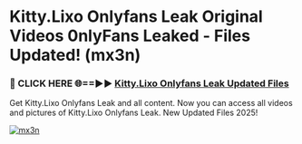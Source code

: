 # Kitty.Lixo Onlyfans Leak Original Videos 0nlyFans Leaked - Files Updated! (mx3n)

<h3>🔴 CLICK HERE 🌐==►► <a href="https://tinyurl.com/4seja8ks" rel="nofollow">Kitty.Lixo Onlyfans Leak Updated Files</a></h3>

Get Kitty.Lixo Onlyfans Leak and all content. Now you can access all videos and pictures of Kitty.Lixo Onlyfans Leak. New Updated Files 2025!

[![mx3n](https://i.imgur.com/EWjZXRe.gif)](https://tinyurl.com/4seja8ks)
